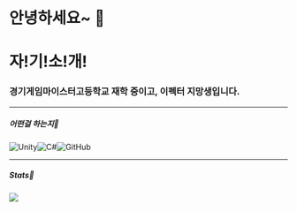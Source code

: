 # 안녕하세요~ 👋

# 자!기!소!개!

### 경기게임마이스터고등학교 재학 중이고, 이펙터 지망생입니다.

---

##### 어떤걸 하는지💙

![Unity](https://img.shields.io/badge/unity-%23000000.svg?style=for-the-badge&logo=unity&logoColor=white)![C#](https://img.shields.io/badge/c%23-%23239120.svg?style=for-the-badge&logo=c-sharp&logoColor=white)![GitHub](https://img.shields.io/badge/github-%23121011.svg?style=for-the-badge&logo=github&logoColor=white)

---

##### Stats💫

<div align="center">
  
</div>
 
<img align="left" src="https://github-readme-stats.vercel.app/api?username=gusdnd01"/>

<dic align="right">

</div>
